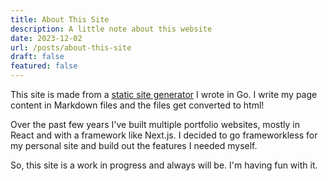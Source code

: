 ```yaml
---
title: About This Site
description: A little note about this website
date: 2023-12-02
url: /posts/about-this-site
draft: false
featured: false
---
```



This site is made from a <a href="https://github.com/iamseeley/go-forth">static site generator</a> I wrote in Go. I write my page content in Markdown files and the files get converted to html!

Over the past few years I've built multiple portfolio websites, mostly in React and with a framework like Next.js. I decided to go frameworkless for my personal site and build out the features I needed myself. 

So, this site is a work in progress and always will be. I'm having fun with it.

